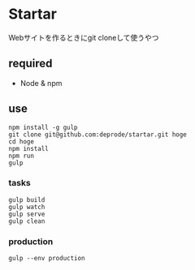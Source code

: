 # Startar
Webサイトを作るときにgit cloneして使うやつ

## required
* Node & npm

## use
```
npm install -g gulp
git clone git@github.com:deprode/startar.git hoge
cd hoge
npm install
npm run
gulp
```

### tasks
```
gulp build
gulp watch
gulp serve
gulp clean
```

### production
```
gulp --env production
```